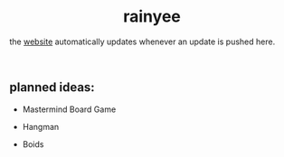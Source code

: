 <h1 align="center">
rainyee
</h1>

the [website](https://sunny-taiyaki-cd43be.netlify.app/) automatically updates whenever an update is pushed here.

<br>

## planned ideas:

- Mastermind Board Game

- Hangman

- Boids